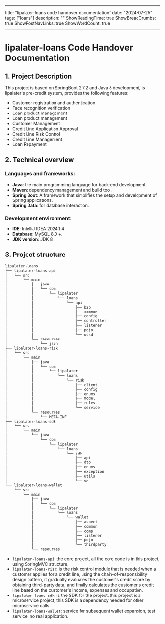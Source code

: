 ---
title: "lipalater-loans code handover documentation"
date: "2024-07-25"
tags: ["loans"]
description: ""
ShowReadingTime: true
ShowBreadCrumbs: true
ShowPostNavLinks: true
ShowWordCount: true 
--- - - - - - - - - - - - - - - - - - - - - - -

# lipalater-loans Code Handover Documentation

## 1. Project Description

This project is based on SpringBoot 2.7.2 and Java 8 development, is lipalater's pre-credit system, provides the following features:
 - Customer registration and authentication
 - Face recognition verification
 - Loan product management
 - Loan product management
 - Customer Management
 - Credit Line Application Approval
 - Credit Line Risk Control
 - Credit Line Management
 - Loan Repayment

## 2. Technical overview

### Languages and frameworks:
- **Java**: the main programming language for back-end development.
- **Maven**: dependency management and build tool.
- **Spring Boot**: A framework that simplifies the setup and development of Spring applications.
- **Spring Data**: for database interaction.

### Development environment:
- **IDE**: IntelliJ IDEA 2024.1.4
- **Database**: MySQL 8.0 +.
- **JDK version**: JDK 8

## 3. Project structure

```css
lipalater-loans
├── lipalater-loans-api
│   └── src
│       └── main
│           ├── java
│           │   └── com
│           │       └── lipalater
│           │           └── loans
│           │               └── api
│           │                   ├── b2b
│           │                   ├── common
│           │                   ├── config
│           │                   ├── controller
│           │                   ├── listener
│           │                   ├── pojo
│           │                   └── ussd
│           └── resources
│               └── json
├── lipalater-loans-risk
│   └── src
│       └── main
│           ├── java
│           │   └── com
│           │       └── lipalater
│           │           └── loans
│           │               └── risk
│           │                   ├── client
│           │                   ├── config
│           │                   ├── enums
│           │                   ├── model
│           │                   ├── rules
│           │                   └── service
│           └── resources
│               └── META-INF
├── lipalater-loans-sdk
│   └── src
│       └── main
│           └── java
│               └── com
│                   └── lipalater
│                       └── loans
│                           └── sdk
│                               ├── api
│                               ├── dto
│                               ├── enums
│                               ├── exception
│                               ├── utils
│                               └── vo
└── lipalater-loans-wallet
    └── src
        └── main
            ├── java
            │   └── com
            │       └── lipalater
            │           └── loans
            │               └── wallet
            │                   ├── aspect
            │                   ├── common
            │                   ├── comp
            │                   ├── listener
            │                   ├── pojo
            │                   └── thirdparty
            └── resources
```

 - `lipalater-loans-api`: the core project, all the core code is in this project, using SpringMVC structure.
 - ``lipalater-loans-risk``: is the risk control module that is needed when a customer applies for a credit line, using the chain-of-responsibility design pattern, it gradually evaluates the customer's credit score by obtaining third-party data, and finally calculates the customer's credit line based on the customer's income, expenses and occupation.
 - `lipalater-loans-sdk`: is the SDK for the project, this project is a microservice project, this SDK is a dependency needed for other microservice calls.
 - `lipalater-loans-wallet`: service for subsequent wallet expansion, test service, no real application.


